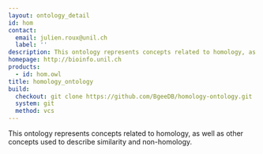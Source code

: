 ```yaml
---
layout: ontology_detail
id: hom
contact: 
  email: julien.roux@unil.ch
  label: ''
description: This ontology represents concepts related to homology, as well as other concepts used to describe similarity and non-homology.
homepage: http://bioinfo.unil.ch
products: 
  - id: hom.owl
title: homology_ontology
build:
  checkout: git clone https://github.com/BgeeDB/homology-ontology.git
  system: git
  method: vcs
---
```


This ontology represents concepts related to homology, as well as other concepts used to describe similarity and non-homology.
